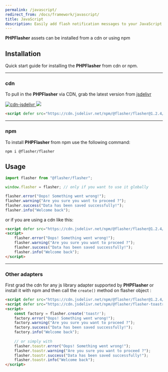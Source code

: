 ```yaml
---
permalink: /javascript/
redirect_from: /docs/framework/javascript/
title: JavaScript
description: Easily add flash notification messages to your JavaScript application with PHPFlasher. Follow our step-by-step guide to install the library using npm or include it in your project using CDN links, and start engaging and informing your users with powerful flash messages.
---
```


**<span class="text-indigo-900">PHP<span class="text-indigo-500">Flasher</span></span>** assets can be installed from a cdn or using npm

## <i class="fa-duotone fa-list-radio"></i> Installation
Quick start guide for installing the **<span class="text-indigo-900">PHP<span class="text-indigo-500">Flasher</span></span>** from cdn or npm.

---

### <i class="fa-duotone fa-list-radio"></i> cdn

To pull in the **<span class="text-indigo-900">PHP<span class="text-indigo-500">Flasher</span></span>** via CDN, grab the latest version from [jsdelivr](https://www.jsdelivr.com/package/npm/@flasher/flasher)

<span>
    <a href="https://cdn.jsdelivr.net/npm/@flasher/flasher/dist/flasher.min.js" target="_blank">
        <img src="https://img.shields.io/badge/cdn-jsdelivr-blue.svg?style=flat-square" alt="cdn-jsdelivr" />
    </a>
    <a href="https://cdn.jsdelivr.net/npm/@flasher/flasher/dist/flasher.min.js">
        <img src="https://img.badgesize.io/php-flasher/flasher-js/main/packages/flasher/dist/flasher.min.js.svg?compression=brotli&label=flasher.min.js"/>
    </a>
</span>

```html
<script defer src="https://cdn.jsdelivr.net/npm/@flasher/flasher@1.2.4/dist/flasher.min.js"></script>
```

---

### <i class="fa-duotone fa-list-radio"></i> npm

To install **<span class="text-indigo-900">PHP<span class="text-indigo-500">Flasher</span></span>** from npm use the following command:

```shell
npm i @flasher/flasher
```

## <i class="fa-duotone fa-list-radio"></i> Usage


```javascript
import flasher from "@flasher/flasher";

window.flasher = flasher; // only if you want to use it globally

flasher.error("Oops! Something went wrong!");
flasher.warning("Are you sure you want to proceed ?");
flasher.success("Data has been saved successfully!");
flasher.info("Welcome back");
```

or if you are using a cdn like this:
```html
<script defer src="https://cdn.jsdelivr.net/npm/@flasher/flasher@1.2.4/dist/flasher.min.js"></script>
<script>
    flasher.error("Oops! Something went wrong!");
    flasher.warning("Are you sure you want to proceed ?");
    flasher.success("Data has been saved successfully!");
    flasher.info("Welcome back");
</script>
```

---

### <i class="fa-duotone fa-list-radio"></i> Other adapters

First grad the cdn for any js library adapter supported by **<span class="text-indigo-900">PHP<span class="text-indigo-500">Flasher</span></span>** or install it with npm
and then call the `create()` method on flasher object :

```html
<script defer src="https://cdn.jsdelivr.net/npm/@flasher/flasher@1.2.4/dist/flasher.min.js"></script>
<script defer src="https://cdn.jsdelivr.net/npm/@flasher/flasher-toastr@1.2.4/dist/flasher-toastr.min.js"></script>
<script>
    const factory = flasher.create('toastr');
    factory.error("Oops! Something went wrong!");
    factory.warning("Are you sure you want to proceed ?");
    factory.success("Data has been saved successfully!");
    factory.info("Welcome back");
    
    // or simply with
    flasher.toastr.error("Oops! Something went wrong!");
    flasher.toastr.warning("Are you sure you want to proceed ?");
    flasher.toastr.success("Data has been saved successfully!");
    flasher.toastr.info("Welcome back");
</script>
```
